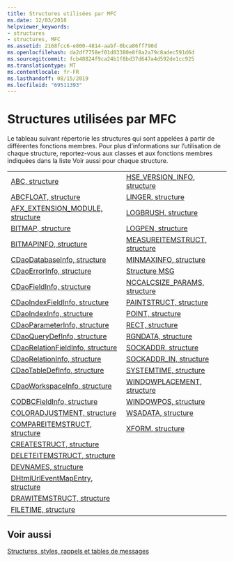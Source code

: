 ```yaml
---
title: Structures utilisées par MFC
ms.date: 12/03/2018
helpviewer_keywords:
- structures
- structures, MFC
ms.assetid: 2168fcc6-e800-4814-aabf-0bca86ff790d
ms.openlocfilehash: da2df7758ef01d03380e8f8a2a79c8adec591d6d
ms.sourcegitcommit: fcb48824f9ca24b1f8bd37d647a4d592de1cc925
ms.translationtype: MT
ms.contentlocale: fr-FR
ms.lasthandoff: 08/15/2019
ms.locfileid: "69511393"
---
```

# <a name="structures-used-by-mfc"></a>Structures utilisées par MFC

Le tableau suivant répertorie les structures qui sont appelées à partir de différentes fonctions membres. Pour plus d’informations sur l’utilisation de chaque structure, reportez-vous aux classes et aux fonctions membres indiquées dans la liste Voir aussi pour chaque structure.

|||
|-|-|
|[ABC, structure](/windows/win32/api/wingdi/ns-wingdi-abc)|[HSE_VERSION_INFO, structure](../../mfc/reference/hse-version-info-structure.md)|
|[ABCFLOAT, structure](/windows/win32/api/wingdi/ns-wingdi-abcfloat)|[LINGER, structure](/windows/win32/api/winsock/ns-winsock-linger)|
|[AFX_EXTENSION_MODULE, structure](../../mfc/reference/afx-extension-module-structure.md)|[LOGBRUSH, structure](/windows/win32/api/wingdi/ns-wingdi-logbrush)|
|[BITMAP, structure](/windows/win32/api/wingdi/ns-wingdi-bitmap)|[LOGPEN, structure](/windows/win32/api/Wingdi/ns-wingdi-logpen)|
|[BITMAPINFO, structure](/windows/win32/api/wingdi/ns-wingdi-bitmapinfo)|[MEASUREITEMSTRUCT, structure](/windows/win32/api/winuser/ns-winuser-measureitemstruct)|
|[CDaoDatabaseInfo, structure](../../mfc/reference/cdaodatabaseinfo-structure.md)|[MINMAXINFO, structure](/windows/win32/api/winuser/ns-winuser-minmaxinfo)|
|[CDaoErrorInfo, structure](../../mfc/reference/cdaoerrorinfo-structure.md)|[Structure MSG](/windows/win32/api/winuser/ns-winuser-msg)|
|[CDaoFieldInfo, structure](../../mfc/reference/cdaofieldinfo-structure.md)|[NCCALCSIZE_PARAMS, structure](/windows/win32/api/winuser/ns-winuser-nccalcsize_params)|
|[CDaoIndexFieldInfo, structure](../../mfc/reference/cdaoindexfieldinfo-structure.md)|[PAINTSTRUCT, structure](/windows/win32/api/winuser/ns-winuser-paintstruct)|
|[CDaoIndexInfo, structure](../../mfc/reference/cdaoindexinfo-structure.md)|[POINT, structure](/windows/win32/api/windef/ns-windef-point)|
|[CDaoParameterInfo, structure](../../mfc/reference/cdaoparameterinfo-structure.md)|[RECT, structure](/windows/win32/api/windef/ns-windef-rect)|
|[CDaoQueryDefInfo, structure](../../mfc/reference/cdaoquerydefinfo-structure.md)|[RGNDATA, structure](/windows/win32/api/wingdi/ns-wingdi-rgndatw)|
|[CDaoRelationFieldInfo, structure](../../mfc/reference/cdaorelationfieldinfo-structure.md)|[SOCKADDR, structure](/windows/win32/winsock/sockaddr-2)|
|[CDaoRelationInfo, structure](../../mfc/reference/cdaorelationinfo-structure.md)|[SOCKADDR_IN, structure](/windows/win32/winsock/sockaddr-2)|
|[CDaoTableDefInfo, structure](../../mfc/reference/cdaotabledefinfo-structure.md)|[SYSTEMTIME, structure](/windows/win32/api/minwinbase/ns-minwinbase-systemtime)
|[CDaoWorkspaceInfo, structure](../../mfc/reference/cdaoworkspaceinfo-structure.md)|[WINDOWPLACEMENT, structure](/windows/win32/api/winuser/ns-winuser-windowplacement)|
|[CODBCFieldInfo, structure](../../mfc/reference/codbcfieldinfo-structure.md)|[WINDOWPOS, structure](/windows/win32/api/winuser/ns-winuser-windowpos)
|[COLORADJUSTMENT, structure](/windows/win32/api/wingdi/ns-wingdi-coloradjustment)|[WSADATA, structure](/windows/win32/api/winsock2/ns-winsock2-wsadatw)|
|[COMPAREITEMSTRUCT, structure](/windows/win32/api/winuser/ns-winuser-compareitemstruct)|[XFORM, structure](/windows/win32/api/wingdi/ns-wingdi-xform)|
|[CREATESTRUCT, structure](/windows/win32/api/winuser/ns-winuser-createstructw)||
|[DELETEITEMSTRUCT, structure](/windows/win32/api/winuser/ns-winuser-deleteitemstruct)||
|[DEVNAMES, structure](/windows/win32/api/commdlg/ns-commdlg-devnames)||
|[DHtmlUrlEventMapEntry, structure](../../mfc/reference/dhtmlurleventmapentry-structure.md)||
|[DRAWITEMSTRUCT, structure](/windows/win32/api/winuser/ns-winuser-drawitemstruct)||
|[FILETIME, structure](/windows/win32/api/minwinbase/ns-minwinbase-filetime)||

## <a name="see-also"></a>Voir aussi

[Structures, styles, rappels et tables de messages](../../mfc/reference/structures-styles-callbacks-and-message-maps.md)
